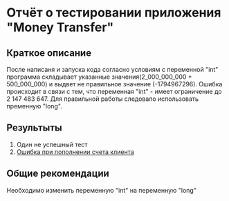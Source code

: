 # Отчёт о тестировании приложения "Money Transfer"

## Краткое описание

После написаня и запуска кода согласно условиям с переменной "int" программа складывает указанные значения(2_000_000_000 + 500_000_000) и выдвет не правильное значение (-1794967296). Ошибка происходит в связи с тем, что переменная "int" - имеет ограничение до 2 147 483 647. Для правильной работы следовало использовать пременную "long".

## Результыты
1. Один не успешный тест
2. [Ошибка при пополнении счета клиента](https://github.com/EvgenyBrykalin/java1.2.1/issues/1)

## Общие рекомендации 

Необходимо изменить переменную "int" на переменную "long"